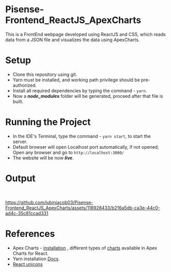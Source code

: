 # Pisense-Frontend_ReactJS_ApexCharts
This is a FrontEnd webpage developed using ReactJS and CSS, which reads data from a JSON file and visualizes the data using ApexCharts.

# Setup
- Clone this repository using git.
- Yarn must be installed, and working path privilege should be pre-authorized.
- Install all required dependencies by typing the command - <code>yarn</code>.
- Now a <em><strong>node_modules</strong></em> folder will be generated, proceed after that file is built.





# Running the Project

- In the IDE's Terminal, type the command - <code>yarn start</code>, to start the server.
- Default browser will open Localhost port automatically, if not opened; Open any browser and go to <code>http://localhost:3000/</code>
- The website will be now <em><strong>live</em></strong>.

# Output

<br>

https://github.com/jubinjacob03/Pisense-Frontend_ReactJS_ApexCharts/assets/118928433/b216a5db-ca3e-44c0-ad4c-35c81ccad331


# References
- Apex Charts - [installation](https://apexcharts.com/docs/installation/) , different types of [charts](https://apexcharts.com/react-chart-demos/) available in Apex Charts for React.
- Yarn installation [Docs](https://classic.yarnpkg.com/lang/en/docs/install/#windows-stable).
- [React unicons](https://iconscout.com/unicons/explore/line)
